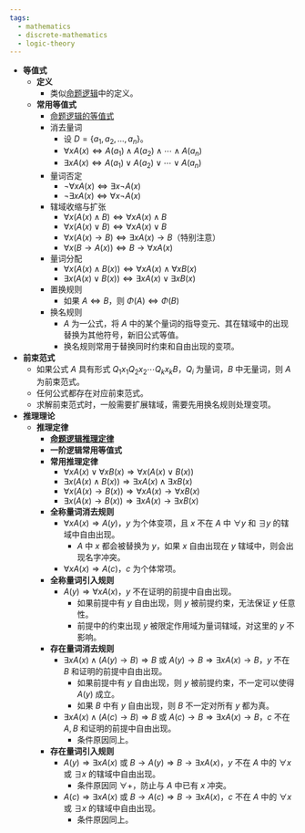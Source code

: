 ```yaml
---
tags:
  - mathematics
  - discrete-mathematics
  - logic-theory
---
```

- **等值式**
    - **定义**
        - 类似[命题逻辑](/pages/mathematics/discrete-mathematics/proposition-logic-calculation.md#ysze9u)中的定义。
    - **常用等值式**
        - [命题逻辑的等值式](/pages/mathematics/discrete-mathematics/proposition-logic-calculation.md#sts2pd)
        - 消去量词
            - 设 $D = \{a_1,a_2,\dots,a_n\}$。
            - $\forall xA(x) \Leftrightarrow A(a_1) \land A(a_2) \land \cdots \land A(a_n)$
            -  $\exists xA(x) \Leftrightarrow A(a_1) \lor A(a_2) \lor \cdots \lor A(a_n)$
        - 量词否定
            - $\neg \forall x A(x) \Leftrightarrow \exists x \neg A(x)$
            - $\neg \exists x A(x) \Leftrightarrow \forall x \neg A(x)$
        - 辖域收缩与扩张
            - $\forall x(A(x) \land B) \Leftrightarrow \forall xA(x) \land B$
            - $\forall x(A(x) \lor B) \Leftrightarrow \forall xA(x) \lor B$
            - $\forall x(A(x) \to B) \Leftrightarrow \exists xA(x) \to B$（特别注意）
            - $\forall x(B \to A(x)) \Leftrightarrow B \to \forall xA(x)$
        - 量词分配
            - $\forall x(A(x) \land B(x)) \Leftrightarrow \forall xA(x) \land \forall xB(x)$
            - $\exists x(A(x) \lor B(x)) \Leftrightarrow \exists xA(x) \lor \exists xB(x)$
        - 置换规则
            - 如果 $A \Leftrightarrow B$，则 $\Phi(A) \Leftrightarrow \Phi(B)$
        - 换名规则
            - $A$ 为一公式，将 $A$ 中的某个量词的指导变元、其在辖域中的出现替换为其他符号，新旧公式等值。
            - 换名规则常用于替换同时约束和自由出现的变项。
- **前束范式**
    - 如果公式 $A$ 具有形式 $Q_1x_1Q_2x_2\cdots Q_kx_kB$，$Q_i$ 为量词，$B$ 中无量词，则 $A$ 为前束范式。
    - 任何公式都存在对应前束范式。
    - 求解前束范式时，一般需要扩展辖域，需要先用换名规则处理变项。
- **推理理论**
    - **推理定律**
        - **[命题逻辑推理定律](命题逻辑推理#^mi4ocz)**
        - **一阶逻辑常用等值式**
        - **常用推理定律**
            - $\forall xA(x) \lor \forall xB(x) \Rightarrow \forall x(A(x) \lor B(x))$
            - $\exists x(A(x) \land B(x)) \Rightarrow \exists xA(x) \land \exists xB(x)$
            - $\forall x(A(x) \to B(x)) \Rightarrow \forall xA(x) \to \forall xB(x)$
            - $\exists x(A(x) \to B(x)) \Rightarrow \exists xA(x) \to \exists xB(x)$
        - **全称量词消去规则**
            - $\forall xA(x) \Rightarrow A(y)$，$y$ 为个体变项，且 $x$ 不在 $A$ 中 $\forall y$ 和 $\exists y$ 的辖域中自由出现。
                - $A$ 中 $x$ 都会被替换为 $y$，如果 $x$ 自由出现在 $y$ 辖域中，则会出现名字冲突。
            - $\forall xA(x) \Rightarrow A(c)$，$c$ 为个体常项。
        - **全称量词引入规则**
            - $A(y) \Rightarrow \forall xA(x)$，$y$ 不在证明的前提中自由出现。
                - 如果前提中有 $y$ 自由出现，则 $y$ 被前提约束，无法保证 $y$ 任意性。
                - 前提中的约束出现 $y$ 被限定作用域为量词辖域，对这里的 $y$ 不影响。
        - **存在量词消去规则**
            - $\exists xA(x) \land (A(y) \to B) \Rightarrow B$ 或 $A(y) \to B \Rightarrow \exists xA(x) \to B$，$y$ 不在 $B$ 和证明的前提中自由出现。
                - 如果前提中有 $y$ 自由出现，则 $y$ 被前提约束，不一定可以使得 $A(y)$ 成立。
                - 如果 $B$ 中有 $y$ 自由出现，则 $B$ 不一定对所有 $y$ 都为真。
            - $\exists xA(x) \land (A(c) \to B) \Rightarrow B$ 或 $A(c) \to B \Rightarrow \exists xA(x) \to B$，$c$ 不在 $A,B$ 和证明的前提中自由出现。
                - 条件原因同上。
        - **存在量词引入规则**
            - $A(y) \Rightarrow \exists xA(x)$ 或 $B \to A(y) \Rightarrow B \to \exists xA(x)$，$y$ 不在 $A$ 中的 $\forall x$ 或 $\exists x$ 的辖域中自由出现。
                - 条件原因同 $\forall+$，防止与 $A$ 中已有 $x$ 冲突。
            - $A(c) \Rightarrow \exists xA(x)$ 或 $B \to A(c) \Rightarrow B \to \exists xA(x)$，$c$ 不在 $A$ 中的 $\forall x$ 或 $\exists x$ 的辖域中自由出现。
                - 条件原因同上。

